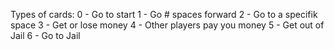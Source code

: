Types of cards:
0 - Go to start
1 - Go # spaces forward
2 - Go to a specifik space
3 - Get or lose money
4 - Other players pay you money
5 - Get out of Jail
6 - Go to Jail